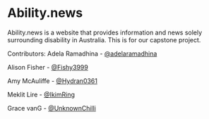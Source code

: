 # Ability.news
Ability.news is a website that provides information and news solely surrounding disability in Australia. This is for our capstone project.

Contributors: 
Adela Ramadhina - [@adelaramadhina](https://github.com/adelaramadhina)

Alison Fisher - [@Fishy3999](https://github/com/Fishy3999)

Amy McAuliffe - [@Hydran0361](https://github.com/Hydran0361)

Meklit Lire - [@IkimRing](https://github.com/IkimRing)

Grace vanG - [@UnknownChilli](https://github.com/UnknownChilli)

